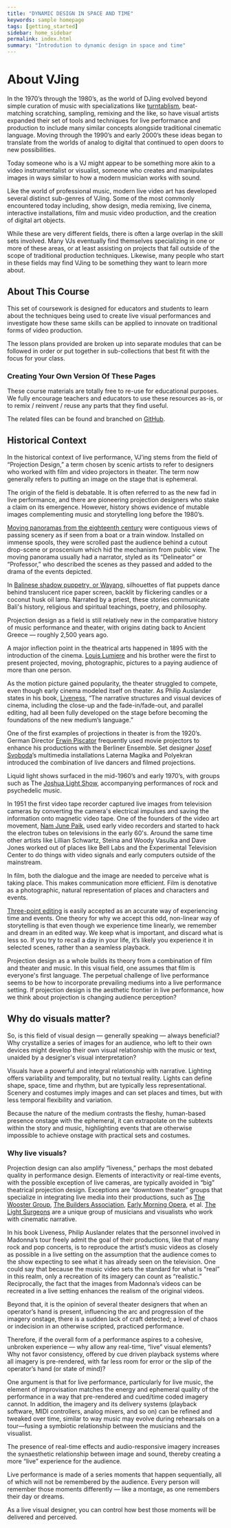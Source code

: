 ```yaml
---
title: "DYNAMIC DESIGN IN SPACE AND TIME"
keywords: sample homepage
tags: [getting_started]
sidebar: home_sidebar
permalink: index.html
summary: "Introdution to dynamic design in space and time"
---
```


# About VJing

In the 1970’s through the 1980’s, as the world of DJing evolved beyond simple curation of music with specializations like [turntablism](https://en.wikipedia.org/wiki/Turntablism), beat-matching scratching, sampling, remixing and the like, so have visual artists expanded their set of tools and techniques for live performance and production to include many similar concepts alongside traditional cinematic language. Moving through the 1990’s and early 2000’s these ideas began to translate from the worlds of analog to digital that continued to open doors to new possibilities.

Today someone who is a VJ might appear to be something more akin to a video instrumentalist or visualist, someone who creates and manipulates images in ways similar to how a modern musician works with sound.

Like the world of professional music, modern live video art has developed several distinct sub-genres of VJing. Some of the most commonly encountered today including, show design, media remixing, live cinema, interactive installations, film and music video production, and the creation of digital art objects.

While these are very different fields, there is often a large overlap in the skill sets involved. Many VJs eventually find themselves specializing in one or more of these areas, or at least assisting on projects that fall outside of the scope of traditional production techniques. Likewise, many people who start in these fields may find VJing to be something they want to learn more about.

## About This Course

This set of coursework is designed for educators and students to learn about the techniques being used to create live visual performances and investigate how these same skills can be applied to innovate on traditional forms of video production.

The lesson plans provided are broken up into separate modules that can be followed in order or put together in sub-collections that best fit with the focus for your class.

### Creating Your Own Version Of These Pages

These course materials are totally free to re-use for educational purposes. We fully encourage teachers and educators to use these resources as-is, or to remix / reinvent / reuse any parts that they find useful. 

The related files can be found and branched on [GitHub](https://github.com/vidvox/vvedu).

## Historical Context

In the historical context of live performance, VJ’ing stems from the field of “Projection Design,” a term chosen by scenic artists to refer to designers who worked with film and video projectors in theater. The term now generally refers to putting an image on the stage that is ephemeral.

The origin of the field is debatable. It is often referred to as the new fad in live performance, and there are pioneering projection designers who stake a claim on its emergence. However, history shows evidence of mutable images complementing music and storytelling long before the 1980’s.

[Moving panoramas from the eighteenth century](http://www.open.edu/openlearn/history-the-arts/visual-art/virtual-reality-19th-century-style-the-history-the-panorama-and-balloon-view) were contiguous views of passing scenery as if seen from a boat or a train window. Installed on immense spools, they were scrolled past the audience behind a cutout drop-scene or proscenium which hid the mechanism from public view. The moving panorama usually had a narrator, styled as its “Delineator” or “Professor,” who described the scenes as they passed and added to the drama of the events depicted. 

In [Balinese shadow puppetry, or Wayang](https://en.wikipedia.org/wiki/Wayang), silhouettes of flat puppets dance behind translucent rice paper screen, backlit by flickering candles or a coconut husk oil lamp. Narrated by a priest, these stories communicate Bali's history, religious and spiritual teachings, poetry, and philosophy.

Projection design as a field is still relatively new in the comparative history of music performance and theater, with origins dating back to Ancient Greece — roughly 2,500 years ago.

A major inflection point in the theatrical arts happened in 1895 with the introduction of the cinema. [Louis Lumiere](https://en.wikipedia.org/wiki/Auguste_and_Louis_Lumi%C3%A8re) and his brother were the first to present projected, moving, photographic, pictures to a paying audience of more than one person. 

As the motion picture gained popularity, the theater struggled to compete, even though early cinema modeled itself on theater. As Philip Auslander states in his book, [Liveness](https://www.amazon.com/Liveness-Performance-Mediatized-Philip-Auslander/dp/0415773539), “The narrative structures and visual devices of cinema, including the close-up and the fade-in/fade-out, and parallel editing, had all been fully developed on the stage before becoming the foundations of the new medium’s language.” 

One of the first examples of projections in theater is from the 1920’s. German Director [Erwin Piscator](https://en.wikipedia.org/wiki/Erwin_Piscator) frequently used movie projectors to enhance his productions with the Berliner Ensemble. Set designer [Josef Svoboda](https://en.wikipedia.org/wiki/Josef_Svoboda)’s multimedia installations Laterna Magika and Polyekran introduced the combination of live dancers and filmed projections.

Liquid light shows surfaced in the mid-1960’s and early 1970’s, with groups such as The [Joshua Light Show](http://www.joshualightshow.com/), accompanying performances of rock and psychedelic music.

In 1951 the first video tape recorder captured live images from television cameras by converting the camera's electrical impulses and saving the information onto magnetic video tape. One of the founders of the video art movement, [Nam June Paik](https://en.wikipedia.org/wiki/Nam_June_Paik), used early video recorders and started to hack the electron tubes on televisions in the early 60's. Around the same time other artists like Lillian Schwartz, Steina and Woody Vasulka and Dave Jones worked out of places like Bell Labs and the Experimental Television Center to do things with video signals and early computers outside of the mainstream.

In film, both the dialogue and the image are needed to perceive what is taking place. This makes communication more efficient. Film is denotative as a photographic, natural representation of places and characters and events. 

[Three-point editing](https://wolfcrow.com/blog/what-is-three-point-editing-and-four-point-editing/) is easily accepted as an accurate way of experiencing time and events. One theory for why we accept this odd, non-linear way of storytelling is that even though we experience time linearly, we remember and dream in an edited way. We keep what is important, and discard what is less so. If you try to recall a day in your life, it’s likely you experience it in selected scenes, rather than a seamless playback.

Projection design as a whole builds its theory from a combination of film and theater and music. In this visual field, one assumes that film is everyone's first language. The perpetual challenge of live performance seems to be how to incorporate prevailing mediums into a live performance setting. If projection design is the aesthetic frontier in live performance, how we think about projection is changing audience perception?


## Why do visuals matter? 

So, is this field of visual design — generally speaking — always beneficial? Why crystallize a series of images for an audience, who left to their own devices might develop their own visual relationship with the music or text, unaided by a designer's visual interpretation?

Visuals have a powerful and integral relationship with narrative. Lighting offers variability and temporality, but no textual reality. Lights can define shape, space, time and rhythm, but are typically less representational. Scenery and costumes imply images and can set places and times, but with less temporal flexibility and variation.

Because the nature of the medium contrasts the fleshy, human-based presence onstage with the ephemeral, it can extrapolate on the subtexts within the story and music, highlighting events that are otherwise impossible to achieve onstage with practical sets and costumes.


### Why live visuals? 

Projection design can also amplify “liveness,” perhaps the most debated quality in performance design. Elements of interactivity or real-time events, with the possible exception of live cameras, are typically avoided in “big” theatrical projection design. Exceptions are “downtown theater” groups that specialize in integrating live media into their productions, such as [The Wooster Group](https://thewoostergroup.org/blog/), [The Builders Association](https://www.thebuildersassociation.org/), [Early Morning Opera](http://earlymorningopera.com/wp/about/), et al. [The Light Surgeons](http://www.lightsurgeons.com/) are a unique group of musicians and visualists who work with cinematic narrative.

In his book Liveness, Philip Auslander relates that the personnel involved in Madonna’s tour freely admit the goal of their productions, like that of many rock and pop concerts, is to reproduce the artist’s music videos as closely as possible in a live setting on the assumption that the audience comes to the show expecting to see what it has already seen on the television. One could say that because the music video sets the standard for what is “real” in this realm, only a recreation of its imagery can count as “realistic.” Reciprocally, the fact that the images from Madonna’s videos can be recreated in a live setting enhances the realism of the original videos.

Beyond that, it is the opinion of several theater designers that when an operator’s hand is present, influencing the arc and progression of the imagery onstage, there is a sudden lack of craft detected; a level of chaos or indecision in an otherwise scripted, practiced performance.

Therefore, if the overall form of a performance aspires to a cohesive, unbroken experience — why allow any real-time, “live” visual elements? Why not favor consistency, offered by cue driven playback systems where all imagery is pre-rendered, with far less room for error or the slip of the operator’s hand (or state of mind)?

One argument is that for live performance, particularly for live music, the element of improvisation matches the energy and ephemeral quality of the performance in a way that pre-rendered and cued/time coded imagery cannot. In addition, the imagery and its delivery systems (playback software, MIDI controllers, analog mixers, and so on) can be refined and tweaked over time, similar to way music may evolve during rehearsals on a tour—fusing a symbiotic relationship between the musicians and the visualist.

The presence of real-time effects and audio-responsive imagery increases the synaesthetic relationship between image and sound, thereby creating a more “live” experience for the audience.

Live performance is made of a series moments that happen sequentially, all of which will not be remembered by the audience. Every person will remember those moments differently — like a montage, as one remembers their day or dreams. 

As a live visual designer, you can control how best those moments will be delivered and perceived. 